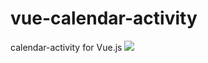 # vue-calendar-activity
calendar-activity for Vue.js
![](https://www.runoob.com/wp-content/uploads/2017/01/vue.png)
